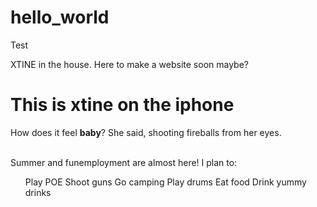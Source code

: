 # hello_world
Test


XTINE in the house. Here to make a website soon maybe?

<h1>This is xtine on the iphone</h1>

<p>How does it feel <strong>baby</strong>? She said, shooting fireballs from her eyes. </p1>

<br>
<br>

<p>Summer and funemployment are almost here! I plan to:
<ul> Play POE
Shoot guns
Go camping
Play drums
Eat food
Drink yummy drinks</ul></p>